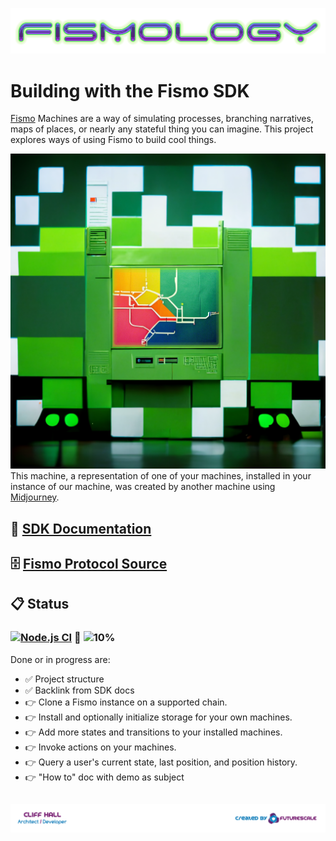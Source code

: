 ![Fismo](docs/images/Fismology.png)
# Building with the Fismo SDK
[Fismo](https://github.com/cliffhall/Fismo) Machines are a way of simulating processes, branching narratives, maps of places, or nearly any stateful thing you can imagine. This project explores ways of using Fismo to build cool things.

![Fismology Machine](docs/images/Fismology-machine.png)
This machine, a representation of one of your machines, installed in your instance of our machine, was created by another machine using [Midjourney](https://twitter.com/midjourney).

## 📖 [SDK Documentation](https://docs.fismo.xyz/dev/sdk.html)
## 🗄 [Fismo Protocol Source](https://github.com/cliffhall/Fismo)
## 📋 Status
### [![Node.js CI](https://github.com/cliffhall/Fismo/actions/workflows/node.js.yml/badge.svg)](https://github.com/cliffhall/Fismo/actions/workflows/node.js.yml) 🔬 ![10%](https://progress-bar.dev/10/?title=Progress&width=100&color=0c0c0c)

Done or in progress are:
* ✅ Project structure
* ✅ Backlink from SDK docs
* 👉 Clone a Fismo instance on a supported chain.
* 👉 Install and optionally initialize storage for your own machines.
* 👉 Add more states and transitions to your installed machines.
* 👉 Invoke actions on your machines.
* 👉 Query a user's current state, last position, and position history.
* 👉 "How to" doc with demo as subject

##  [![Created by Futurescale](docs/images/created-by.png)](https://futurescale.com)